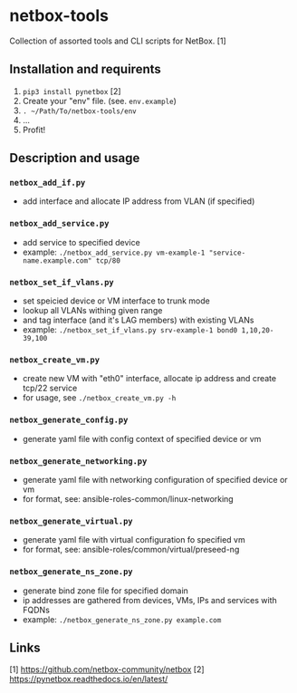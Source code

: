 # netbox-tools
Collection of assorted tools and CLI scripts for NetBox. [1]

## Installation and requirents
1. `pip3 install pynetbox` [2]
2. Create your "env" file. (see. `env.example`)
3. `. ~/Path/To/netbox-tools/env`
4. ...
5. Profit!

## Description and usage
### `netbox_add_if.py`
 - add interface and allocate IP address from VLAN (if specified) 

### `netbox_add_service.py` 
 - add service to specified device
 - example: `./netbox_add_service.py vm-example-1 "service-name.example.com" tcp/80`

### `netbox_set_if_vlans.py`
 - set speicied device or VM interface to trunk mode
 - lookup all VLANs withing given range
 - and tag interface (and it's LAG members) with existing VLANs
 - example: `./netbox_set_if_vlans.py srv-example-1 bond0 1,10,20-39,100`

### `netbox_create_vm.py`
 - create new VM with "eth0" interface, allocate ip address and create tcp/22 service
 - for usage, see `./netbox_create_vm.py -h`

### `netbox_generate_config.py`
 - generate yaml file with config context of specified device or vm

### `netbox_generate_networking.py`
 - generate yaml file with networking configuration of specified device or vm
 - for format, see: ansible-roles-common/linux-networking 

### `netbox_generate_virtual.py`
 - generate yaml file with virtual configuration fo specified vm
 - for format, see: ansible-roles/common/virtual/preseed-ng

### `netbox_generate_ns_zone.py`
 - generate bind zone file for specified domain
 - ip addresses are gathered from devices, VMs, IPs and services with FQDNs
 - example: `./netbox_generate_ns_zone.py example.com`

## Links
[1] https://github.com/netbox-community/netbox
[2] https://pynetbox.readthedocs.io/en/latest/
